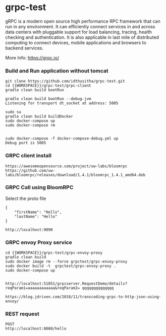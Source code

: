 # grpc-test
gRPC is a modern open source high performance RPC framework that can run in any environment. It can efficiently connect services in and across data centers with pluggable support for load balancing, tracing, health checking and authentication. It is also applicable in last mile of distributed computing to connect devices, mobile applications and browsers to backend services.

More Info: https://grpc.io/


### Build and Run application without tomcat 

	git clone https://github.com/idthusitha/grpc-test.git
	cd {{WORKSPACE}}/grpc-test/grpc-client
	gradle clean build bootRun
	
	gradle clean build bootRun --debug-jvm
	Listening for transport dt_socket at address: 5005
	
	sudo su
	gradle clean build buildDocker
	sudo docker-compose up
	sudo docker-compose rm
	
	
	sudo docker-compose -f docker-compose-debug.yml up
	Debug port is 5005


### GRPC client install
	https://awesomeopensource.com/project/uw-labs/bloomrpc
	https://github.com/uw-labs/bloomrpc/releases/download/1.4.1/bloomrpc_1.4.1_amd64.deb


### GRPC Call using BloomRPC
Select the proto file

	{
		"firstName": "Hello",
		"lastName": "Hello"
	}
	
	http://localhost:9090


### GRPC envoy Proxy service
	cd {{WORKSPACE}}/grpc-test/grpc-envoy-proxy
	gradle clean build
	sudo docker image rm --force grpctest/grpc-envoy-proxy
	sudo docker build -t  grpctest/grpc-envoy-proxy .
	sudo docker-compose up	
	
	
	http://localhost:51051/grpcserver.RequestDemo/details?reqParam1=aaaaaaaaaaaa&reqParam2= qqqqqqqqqqqqqq
	
	https://blog.jdriven.com/2018/11/transcoding-grpc-to-http-json-using-envoy/



### REST request

	POST
	http://localhost:8080/hello